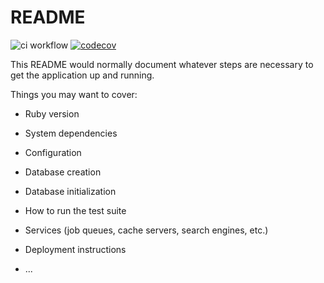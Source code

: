 # README

![ci workflow](https://github.com/J-pilon/develop_mastery_blog/actions/workflows/ci-workflow.yml/badge.svg)
[![codecov](https://codecov.io/gh/J-pilon/develop_mastery_blog/branch/main/graph/badge.svg?token=qTiMNPjUw7)](https://codecov.io/gh/J-pilon/develop_mastery_blog)

This README would normally document whatever steps are necessary to get the
application up and running.

Things you may want to cover:

* Ruby version

* System dependencies

* Configuration

* Database creation

* Database initialization

* How to run the test suite

* Services (job queues, cache servers, search engines, etc.)

* Deployment instructions

* ...
